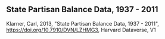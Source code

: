 ## State Partisan Balance Data, 1937 - 2011

Klarner, Carl, 2013, "State Partisan Balance Data, 1937 - 2011", https://doi.org/10.7910/DVN/LZHMG3, Harvard Dataverse, V1 
